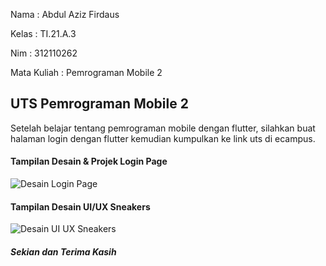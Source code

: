 Nama : Abdul Aziz Firdaus

Kelas : TI.21.A.3

Nim : 312110262

Mata Kuliah : Pemrograman Mobile 2

<h2> UTS Pemrograman Mobile 2 </h2>

<p> Setelah belajar tentang pemrograman mobile dengan flutter, silahkan buat halaman login dengan flutter kemudian kumpulkan ke link uts di ecampus. </p>

<h4> Tampilan Desain & Projek Login Page </h4>

![Desain Login Page](https://github.com/AzizLike29/LoginPage-UIUXDesign/assets/119909214/71e1acdc-7b8b-4962-a12f-e75c853fc341)

<h4> Tampilan Desain UI/UX Sneakers </h4>

![Desain UI UX Sneakers](https://github.com/AzizLike29/LoginPage-UIUXDesign/assets/119909214/30a42cf0-25ce-4ddb-b3ea-d0f3c08ff139)

<h5> Sekian dan Terima Kasih </h5>
